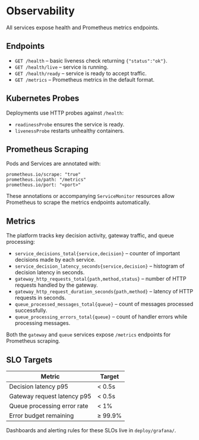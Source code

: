 # Observability

All services expose health and Prometheus metrics endpoints.

## Endpoints

- `GET /health` – basic liveness check returning `{"status":"ok"}`.
- `GET /health/live` – service is running.
- `GET /health/ready` – service is ready to accept traffic.
- `GET /metrics` – Prometheus metrics in the default format.

## Kubernetes Probes

Deployments use HTTP probes against `/health`:

- `readinessProbe` ensures the service is ready.
- `livenessProbe` restarts unhealthy containers.

## Prometheus Scraping

Pods and Services are annotated with:

```
prometheus.io/scrape: "true"
prometheus.io/path: "/metrics"
prometheus.io/port: "<port>"
```

These annotations or accompanying `ServiceMonitor` resources allow Prometheus to
scrape the metrics endpoints automatically.

## Metrics

The platform tracks key decision activity, gateway traffic, and queue processing:

- `service_decisions_total{service,decision}` – counter of important decisions made by each service.
- `service_decision_latency_seconds{service,decision}` – histogram of decision latency in seconds.
- `gateway_http_requests_total{path,method,status}` – number of HTTP requests handled by the gateway.
- `gateway_http_request_duration_seconds{path,method}` – latency of HTTP requests in seconds.
- `queue_processed_messages_total{queue}` – count of messages processed successfully.
- `queue_processing_errors_total{queue}` – count of handler errors while processing messages.

Both the `gateway` and `queue` services expose `/metrics` endpoints for Prometheus scraping.

## SLO Targets

| Metric | Target |
| --- | --- |
| Decision latency p95 | < 0.5s |
| Gateway request latency p95 | < 0.5s |
| Queue processing error rate | < 1% |
| Error budget remaining | ≥ 99.9% |

Dashboards and alerting rules for these SLOs live in `deploy/grafana/`.

